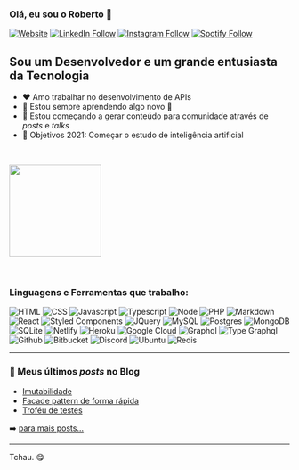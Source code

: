 ### Olá, eu sou o Roberto 👋

[![Website](https://img.shields.io/badge/github-%23100000.svg?&style=for-the-badge&logo=github&logoColor=white)](https://robertoumbelino.github.io)
[![LinkedIn Follow](https://img.shields.io/badge/linkedin-%230077B5.svg?&style=for-the-badge&logo=linkedin&logoColor=white)](https://www.linkedin.com/in/roberto-umbelino-478403151/)
[![Instagram Follow](https://img.shields.io/badge/instagram-%23E4405F.svg?&style=for-the-badge&logo=instagram&logoColor=white)](https://www.instagram.com/roberto.ubl/)
[![Spotify Follow](https://img.shields.io/badge/spotify-%231ED760.svg?&style=for-the-badge&logo=spotify&logoColor=white)](https://open.spotify.com/user/betoubl?si=cV4iguo9R_20KF0fUnY42A)


## Sou um Desenvolvedor e um grande entusiasta da Tecnologia

- ❤️ Amo trabalhar no desenvolvimento de APIs
- 🌱 Estou sempre aprendendo algo novo 🚀
- 👯 Estou começando a gerar conteúdo para comunidade através de _posts_ e _talks_
- 🥅 Objetivos 2021: Começar o estudo de inteligência artificial

<br />

<p>
  <!--
  <a href="https://github.com/robertoumbelino/github-readme-stats">
    <img
      align="center"
      height="165"
      src="https://github-readme-stats.vercel.app/api?username=robertoumbelino&count_private=true&show_icons=true&custom_title=Roberto's%20Github%20Stats&hide=issues&theme=dracula"
    />
  </a>
  -->
  
  <a href="https://github.com/robertoumbelino/github-readme-stats">
    <img
      align="center"
      height="165"
      src="https://github-readme-stats.vercel.app/api/top-langs/?username=robertoumbelino&&layout=compact&theme=dracula&langs_count=8)"
    />
  </a>
</p>

<br />

### Linguagens e Ferramentas que trabalho:

![HTML](https://img.shields.io/badge/html5%20-%23E34F26.svg?&style=for-the-badge&logo=html5&logoColor=white)
![CSS](https://img.shields.io/badge/css3%20-%231572B6.svg?&style=for-the-badge&logo=css3&logoColor=white)
![Javascript](https://img.shields.io/badge/javascript-%23F7DF1E.svg?&style=for-the-badge&logo=javascript&logoColor=black)
![Typescript](https://img.shields.io/badge/typescript%20-%23007ACC.svg?&style=for-the-badge&logo=typescript&logoColor=white)
![Node](https://img.shields.io/badge/node.js%20-%2343853D.svg?&style=for-the-badge&logo=node.js&logoColor=white)
![PHP](https://img.shields.io/badge/php-%23777BB4.svg?&style=for-the-badge&logo=php&logoColor=white)
![Markdown](https://img.shields.io/badge/markdown-%23000000.svg?&style=for-the-badge&logo=markdown&logoColor=white)
![React](https://img.shields.io/badge/react%20-%2320232a.svg?&style=for-the-badge&logo=react&logoColor=%2361DAFB)
![Styled Components](https://img.shields.io/badge/styled_components%20-DB7093.svg?&style=for-the-badge&logo=styled-components&logoColor=white)
![JQuery](https://img.shields.io/badge/jquery%20-%230769AD.svg?&style=for-the-badge&logo=jquery&logoColor=white)
![MySQL](https://img.shields.io/badge/mysql-%2300f.svg?&style=for-the-badge&logo=mysql&logoColor=white)
![Postgres](https://img.shields.io/badge/postgres-%23316192.svg?&style=for-the-badge&logo=postgresql&logoColor=white)
![MongoDB](https://img.shields.io/badge/MongoDB-%234ea94b.svg?&style=for-the-badge&logo=mongodb&logoColor=white)
![SQLite](https://img.shields.io/badge/sqlite-%2307405e.svg?&style=for-the-badge&logo=sqlite&logoColor=white)
![Netlify](https://img.shields.io/badge/netlify%20-00C7B7.svg?&style=for-the-badge&logo=netlify&logoColor=white)
![Heroku](https://img.shields.io/badge/heroku%20-430098.svg?&style=for-the-badge&logo=heroku&logoColor=white)
![Google Cloud](https://img.shields.io/badge/Google%20Cloud-%234285F4?logo=google-cloud&logoColor=white&style=for-the-badge)
![Graphql](https://img.shields.io/badge/graphql-%23e10098.svg?&style=for-the-badge&logo=graphql&logoColor=white)
![Type Graphql](https://img.shields.io/badge/type_graphql-%232f7bc5.svg?&style=for-the-badge&logo=graphql&logoColor=white)
![Github](https://img.shields.io/badge/github-%23100000.svg?&style=for-the-badge&logo=github&logoColor=white)
![Bitbucket](https://img.shields.io/badge/bitbucket-%23330f63.svg?color=143864&style=for-the-badge&logo=bitbucket&logoColor=white)
![Discord](https://img.shields.io/badge/discord-%237289DA.svg?&style=for-the-badge&logo=discord&logoColor=white)
![Ubuntu](https://img.shields.io/badge/ubuntu-E95420?logo=ubuntu&logoColor=white&style=for-the-badge)
![Redis](https://img.shields.io/badge/redis-%23d23a20.svg?&style=for-the-badge&logo=redis&logoColor=white)

---

### 📕 Meus últimos _posts_ no Blog

<!-- BLOG-POST-LIST:START -->
- [Imutabilidade](http://blog.fw7.com.br/posts/imutabilidade/)
- [Facade pattern de forma rápida](http://blog.fw7.com.br/posts/facade-pattern-de-forma-rapida/)
- [Troféu de testes](http://blog.fw7.com.br/posts/trofeu-de-testes/)
<!-- BLOG-POST-LIST:END -->

➡️ [para mais posts...](http://blog.fw7.com.br/)

---

Tchau. 😋
